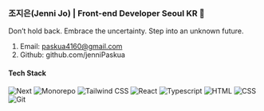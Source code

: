 ### 조지은(Jenni Jo) | Front-end Developer   Seoul KR 👋

Don’t hold back. Embrace the uncertainty. Step into an unknown future.

1. Email: paskua4160@gmail.com
2. Github: github.com/jenniPaskua

#### Tech Stack 


![Next](https://img.shields.io/badge/next.js-000000?style=for-the-badge&logo=nextdotjs&logoColor=white)
![Monorepo](https://img.shields.io/badge/monorepo-5E5E5E?style=for-the-badge&logo=lerna&logoColor=white)
![Tailwind CSS](https://img.shields.io/badge/tailwindcss-38B2AC?style=for-the-badge&logo=tailwindcss&logoColor=white)
![React](https://img.shields.io/badge/-React-222222?style=for-the-badge&logo=react)
![Typescript](https://img.shields.io/badge/-TypeScript-007ACC?style=for-the-badge&amp;logo=typescript&amp;logoColor=white)
![HTML](https://img.shields.io/badge/-HTML5-F05032?style=for-the-badge&amp;logo=html5&amp;logoColor=ffffff)
![CSS](https://img.shields.io/badge/-CSS3-007ACC?style=for-the-badge&amp;logo=css3)
![Git](https://img.shields.io/badge/-Git-F05032?style=for-the-badge&logo=git&logoColor=ffffff)
